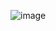 ![image](https://github.com/nguyenhoang01/bai5/assets/97718067/4e863b3f-a506-4f07-bd9d-b46a6ae397e8)


